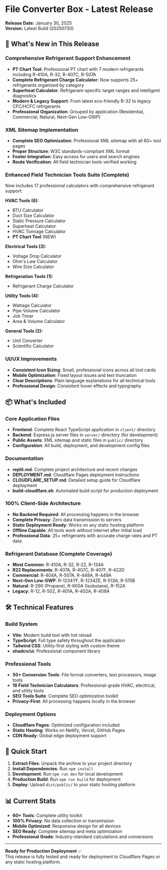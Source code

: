# File Converter Box - Latest Release
**Release Date:** January 30, 2025  
**Version:** Latest Build (20250730)

## 🚀 What's New in This Release

### Comprehensive Refrigerant Support Enhancement
- **PT Chart Tool**: Professional PT chart with 7 modern refrigerants including R-410A, R-32, R-407C, R-507A
- **Complete Refrigerant Charge Calculator**: Now supports 25+ refrigerants organized by category
- **Superheat Calculator**: Refrigerant-specific target ranges and intelligent diagnostics
- **Modern & Legacy Support**: From latest eco-friendly R-32 to legacy CFC/HCFC refrigerants
- **Professional Organization**: Grouped by application (Residential, Commercial, Natural, Next-Gen Low-GWP)

### XML Sitemap Implementation
- **Complete SEO Optimization**: Professional XML sitemap with all 60+ tool pages
- **Proper Structure**: W3C standards-compliant XML format
- **Footer Integration**: Easy access for users and search engines
- **Route Verification**: All field technician tools verified working

### Enhanced Field Technician Tools Suite (Complete)
Now includes 17 professional calculators with comprehensive refrigerant support:

**HVAC Tools (6):**
- BTU Calculator
- Duct Size Calculator  
- Static Pressure Calculator
- Superheat Calculator
- HVAC Tonnage Calculator
- **PT Chart Tool** (NEW)

**Electrical Tools (3):**
- Voltage Drop Calculator
- Ohm's Law Calculator
- Wire Size Calculator

**Refrigeration Tools (1):**
- Refrigerant Charge Calculator

**Utility Tools (4):**
- Wattage Calculator
- Pipe Volume Calculator
- Job Timer
- Area & Volume Calculator

**General Tools (2):**
- Unit Converter
- Scientific Calculator

### UI/UX Improvements
- **Consistent Icon Sizing**: Small, professional icons across all tool cards
- **Mobile Optimization**: Fixed layout issues and text truncation
- **Clear Descriptions**: Plain language explanations for all technical tools
- **Professional Design**: Consistent hover effects and typography

## 📦 What's Included

### Core Application Files
- **Frontend**: Complete React TypeScript application in `client/` directory
- **Backend**: Express.js server files in `server/` directory (for development)
- **Public Assets**: XML sitemap and static files in `public/` directory
- **Configuration**: All build, deployment, and development config files

### Documentation
- **replit.md**: Complete project architecture and recent changes
- **DEPLOYMENT.md**: Cloudflare Pages deployment instructions
- **CLOUDFLARE_SETUP.md**: Detailed setup guide for Cloudflare deployment
- **build-cloudflare.sh**: Automated build script for production deployment

### 100% Client-Side Architecture
- **No Backend Required**: All processing happens in the browser
- **Complete Privacy**: Zero data transmission to servers
- **Static Deployment Ready**: Works on any static hosting platform
- **Offline Capable**: All tools work without internet after initial load
- **Professional Data**: 25+ refrigerants with accurate charge rates and PT data

### Refrigerant Database (Complete Coverage)
- **Most Common**: R-410A, R-32, R-22, R-134A
- **R22 Replacements**: R-407A, R-407C, R-407F, R-422D
- **Commercial**: R-404A, R-507A, R-448A, R-449A
- **Next-Gen Low-GWP**: R-1234YF, R-1234ZE, R-513A, R-515B
- **Natural**: R-290 (Propane), R-600A (Isobutane), R-152A
- **Legacy**: R-12, R-502, R-401A, R-402A, R-408A

## 🛠 Technical Features

### Build System
- **Vite**: Modern build tool with hot reload
- **TypeScript**: Full type safety throughout the application
- **Tailwind CSS**: Utility-first styling with custom theme
- **shadcn/ui**: Professional component library

### Professional Tools
- **50+ Conversion Tools**: File format converters, text processors, image tools
- **16 Field Technician Calculators**: Professional-grade HVAC, electrical, and utility tools
- **SEO Tools Suite**: Complete SEO optimization toolkit
- **Privacy-First**: All processing happens locally in the browser

### Deployment Options
- **Cloudflare Pages**: Optimized configuration included
- **Static Hosting**: Works on Netlify, Vercel, GitHub Pages
- **CDN Ready**: Global edge deployment support

## 🚀 Quick Start

1. **Extract Files**: Unpack the archive to your project directory
2. **Install Dependencies**: Run `npm install`
3. **Development**: Run `npm run dev` for local development
4. **Production Build**: Run `npm run build` for deployment
5. **Deploy**: Upload `dist/public/` to your static hosting platform

## 📊 Current Stats
- **60+ Tools**: Complete utility toolkit
- **100% Privacy**: No data collection or transmission
- **Mobile Optimized**: Responsive design for all devices
- **SEO Ready**: Complete sitemap and meta optimization
- **Professional Grade**: Industry-standard calculations and conversions

---

**Ready for Production Deployment** ✅  
This release is fully tested and ready for deployment to Cloudflare Pages or any static hosting platform.